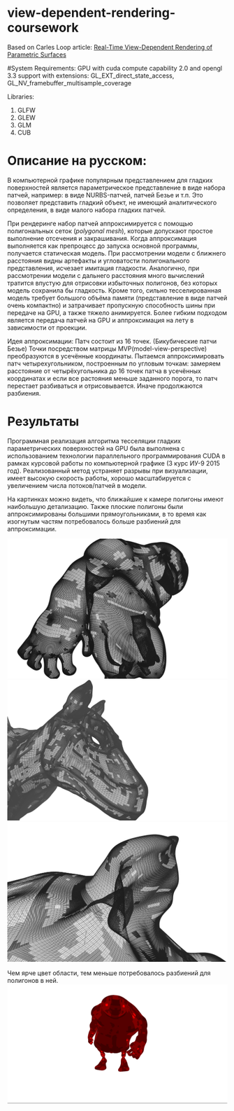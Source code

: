 # view-dependent-rendering-coursework
Based on Carles Loop article: [Real-Time View-Dependent Rendering of Parametric Surfaces](http://research.microsoft.com/en-us/um/people/cloop/EisenEtAl2009.pdf)

#System Requirements:
GPU with cuda compute capability 2.0 and opengl 3.3 support with extensions: GL_EXT_direct_state_access, GL_NV_framebuffer_multisample_coverage

Libraries:
1. GLFW
2. GLEW
3. GLM
4. CUB

# Описание на русском:
В компьютерной графике популярным представлением для гладких поверхностей является параметрическое представление в виде набора патчей, например: в виде NURBS-патчей, патчей Безье и т.п. Это позволяет представить гладкий объект, не имеющий аналитического определения, в виде малого набора гладких патчей.

При рендеринге набор патчей аппроксимируется с помощью полигональных сеток (*polygonal mesh*), которые допускают простое  выполнение отсечения и закрашивания. Когда аппроксимация выполняется как препроцесс до запуска основной программы, получается статическая модель. При рассмотрении модели с ближнего расстояния видны артефакты и угловатости полигонального представления, исчезает имитация гладкости. Аналогично, при рассмотрении модели с дальнего расстояния много вычислений тратится впустую для отрисовки избыточных полигонов, без которых модель сохранила бы гладкость. Кроме того, сильно тесселированная модель требует большого объёма памяти (представление в виде патчей очень компактно) и затрачивает пропускную способность шины при передаче на GPU, а также тяжело анимируется. Более гибким подходом является передача патчей на GPU и аппроксимация на лету в зависимости от проекции.

Идея аппроксимации:
Патч состоит из 16 точек. (Бикубические патчи Безье)
Точки посредством матрицы MVP(model-view-perspective) преобразуются в усечённые координаты. 
Пытаемся аппроксимировать патч четырехугольником, построенным по угловым точкам: замеряем расстояние от четырёхугольника до 16 точек патча в усечённых координатах и если все растояния меньше заданного порога, то патч перестает разбиваться и отрисовывается. Иначе продолжаются разбиения.

# Результаты
Программная реализация алгоритма тесселяции гладких параметрических поверхностей на GPU была выполнена с использованием технологии параллельного программирования CUDA в рамках курсовой работы по компьютерной графике (3 курс ИУ-9 2015 год). Реализованный метод устраняет разрывы при визуализации, имеет высокую скорость работы, хорошо масштабируется с увеличением числа потоков/патчей в модели. 

На картинках можно видеть, что ближайшие к камере полигоны имеют наибольшую детализацию. Также плоские полигоны были аппроксимированы большими прямоугольниками, в то время как изогнутым частям потребовалось больше разбиений для аппроксимации.

![](%D0%9E%D0%B1%D1%8A%D0%B5%D0%BA%D1%8210.png)
![](%D0%9E%D0%B1%D1%8A%D0%B5%D0%BA%D1%8212.png)
![](%D0%9E%D0%B1%D1%8A%D0%B5%D0%BA%D1%8225.png)

Чем ярче цвет области, тем меньше потребовалось разбиений для полигонов в ней.
![](170.png)
